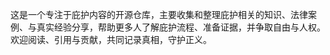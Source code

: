 这是一个专注于庇护内容的开源仓库，主要收集和整理庇护相关的知识、法律案例、与真实经验分享，帮助更多人了解庇护流程、准备证据，并争取自由与人权。欢迎阅读、引用与贡献，共同记录真相，守护正义。
<!--stackedit_data:
eyJoaXN0b3J5IjpbMTEzMTgzNTM2MiwtMjA4ODc0NjYxMl19
-->